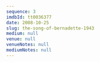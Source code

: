 ```yaml
---
sequence: 3
imdbId: tt0036377
date: 2008-10-25
slug: the-song-of-bernadette-1943
medium: null
venue: null
venueNotes: null
mediumNotes: null
---
```


